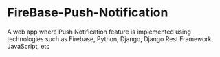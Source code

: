 # FireBase-Push-Notification
A web app where Push Notification feature is implemented using technologies such as Firebase, Python, Django, Django Rest Framework, JavaScript, etc
